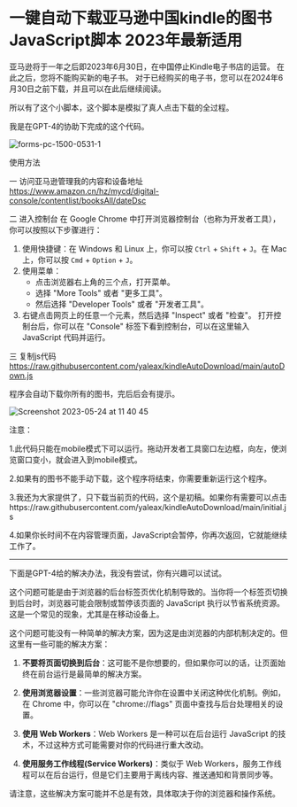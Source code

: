# 一键自动下载亚马逊中国kindle的图书JavaScript脚本 2023年最新适用




亚马逊将于一年之后即2023年6月30日，在中国停止Kindle电子书店的运营。
在此之后，您将不能购买新的电子书。
对于已经购买的电子书，您可以在2024年6月30日之前下载，并且可以在此后继续阅读。

所以有了这个小脚本，这个脚本是模拟了真人点击下载的全过程。

我是在GPT-4的协助下完成的这个代码。

![forms-pc-1500-0531-1](https://github.com/yaleax/kindleAutoDownload/assets/5234415/d6f30003-f93f-4e6d-9fc0-8dd617700d2d)


使用方法

一 访问亚马逊管理我的内容和设备地址
https://www.amazon.cn/hz/mycd/digital-console/contentlist/booksAll/dateDsc

二 进入控制台
在 Google Chrome 中打开浏览器控制台（也称为开发者工具），你可以按照以下步骤进行：
1. 使用快捷键：在 Windows 和 Linux 上，你可以按 `Ctrl` + `Shift` + `J`。在 Mac 上，你可以按 `Cmd` + `Option` + `J`。
2. 使用菜单：
   - 点击浏览器右上角的三个点，打开菜单。
   - 选择 "More Tools" 或者 "更多工具"。
   - 然后选择 "Developer Tools" 或者 "开发者工具"。
3. 右键点击网页上的任意一个元素，然后选择 "Inspect" 或者 "检查"。
打开控制台后，你可以在 "Console" 标签下看到控制台，可以在这里输入 JavaScript 代码并运行。

三 复制js代码
https://raw.githubusercontent.com/yaleax/kindleAutoDownload/main/autoDown.js

程序会自动下载你所有的图书，完后后会有提示。

![Screenshot 2023-05-24 at 11 40 45](https://github.com/yaleax/kindleAutoDownload/assets/5234415/cd697a74-368b-4f40-9e96-dba2a94d686d)


注意：

1.此代码只能在mobile模式下可以运行。拖动开发者工具窗口左边框，向左，使浏览窗口变小，就会进入到mobile模式。

2.如果有的图书不能手动下载，这个程序将结束，你需要重新运行这个程序。

3.我还为大家提供了，只下载当前页的代码，这个是初稿。如果你有需要可以点击https://raw.githubusercontent.com/yaleax/kindleAutoDownload/main/initial.js

4.如果你长时间不在内容管理页面，JavaScript会暂停，你再次返回，它就能继续工作了。

-------------------------------------------------
下面是GPT-4给的解决办法，我没有尝试，你有兴趣可以试试。


这个问题可能是由于浏览器的后台标签页优化机制导致的。当你将一个标签页切换到后台时，浏览器可能会限制或暂停该页面的 JavaScript 执行以节省系统资源。这是一个常见的现象，尤其是在移动设备上。

这个问题可能没有一种简单的解决方案，因为这是由浏览器的内部机制决定的。但这里有一些可能的解决方案：

1. **不要将页面切换到后台**：这可能不是你想要的，但如果你可以的话，让页面始终在前台运行是最简单的解决方案。

2. **使用浏览器设置**：一些浏览器可能允许你在设置中关闭这种优化机制。例如，在 Chrome 中，你可以在 "chrome://flags" 页面中查找与后台处理相关的设置。

3. **使用 Web Workers**：Web Workers 是一种可以在后台运行 JavaScript 的技术，不过这种方式可能需要对你的代码进行重大改动。

4. **使用服务工作线程(Service Workers)**：类似于 Web Workers，服务工作线程可以在后台运行，但是它们主要用于离线内容、推送通知和背景同步等。

请注意，这些解决方案可能并不总是有效，具体取决于你的浏览器和操作系统。
